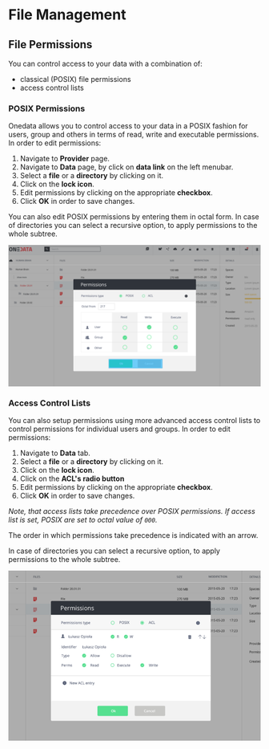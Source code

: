 
# File Management

<!--
## Data Sharing
You can share your files with other users, in a Dropbox-like manner, using links.
You can also see all the files you are sharing in that way by navigating to Shared Files view, which is accessible under the Data tab in the top menu.

### Sharing a file with a link
To share a file using a link:

1. Navigate to **Provider** page.
2. Navigate to **Data** page, by click on **data link** on the left menubar.
3. Click on the **file** you wish to share. It should lit up signaling it is selected.
4. Click on the **Share** icon, which is a 3rd icon from the left.
5. Copy the generated link and share it with email or chat.

### Stop sharing a file
You can disable the link to the file you previously shared:

1. Navigate to **Provider** page.
2. Navigate to **Data** page, by click on **data link** on the left menubar.
3. Click on **Links Files**.
4. On the list of files you share find the file you wish to stop sharing.
5. Click on the **"X" sign** next to it.
-->

## File Permissions
You can control access to your data with a combination of:
* classical (POSIX) file permissions  
* access control lists

### POSIX Permissions
Onedata allows you to control access to your data in a POSIX fashion for users, group and others in terms of read, write and executable permissions.
In order to edit permissions:

1. Navigate to **Provider** page.
2. Navigate to **Data** page, by click on **data link** on the left menubar.
2. Select a **file** or a **directory** by clicking on it.
3. Click on the **lock icon**.
4. Edit permissions by clicking on the appropriate **checkbox**.
5. Click **OK** in order to save changes.

You can also edit POSIX permissions by entering them in octal form.
In case of directories you can select a recursive option, to apply permissions to the whole subtree.

<img  style="display:block;margin:0 auto;" src="../img/permissions.png">


### Access Control Lists
You can also setup permissions using more advanced access control lists to control permissions for individual users and groups.
In order to edit permissions:

1. Navigate to **Data** tab.
2. Select a **file** or a **directory** by clicking on it.
3. Click on the **lock icon**.
4. Click on the **ACL's radio button**
5. Edit permissions by clicking on the appropriate **checkbox**.
5. Click **OK** in order to save changes.

*Note, that access lists take precedence over POSIX permissions. If access list is set, POSIX are set to octal value of `000`.*

The order in which permissions take precedence is indicated with an arrow.

In case of directories you can select a recursive option, to apply permissions to the whole subtree.

<img  style="display:block;margin:0 auto;" src="../img/acls.png">
